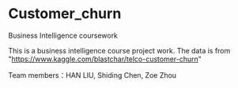 # Customer_churn
Business Intelligence coursework

This is a business intelligence course project work. The data is from "https://www.kaggle.com/blastchar/telco-customer-churn"

Team members：HAN LIU, Shiding Chen, Zoe Zhou